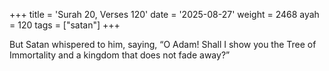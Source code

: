 +++
title = 'Surah 20, Verses 120'
date = '2025-08-27'
weight = 2468
ayah = 120
tags = ["satan"]
+++

But Satan whispered to him, saying, “O Adam! Shall I show you the Tree of Immortality and a kingdom that does not fade away?”